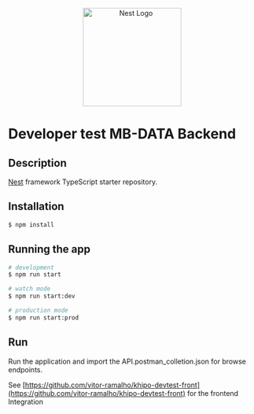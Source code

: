 <p align="center">
  <a href="http://nestjs.com/" target="blank"><img src="https://nestjs.com/img/logo-small.svg" width="200" alt="Nest Logo" /></a>
</p>

<h1>Developer test MB-DATA Backend</h1>

## Description

[Nest](https://github.com/nestjs/nest) framework TypeScript starter repository.

## Installation

```bash
$ npm install
```

## Running the app

```bash
# development
$ npm run start

# watch mode
$ npm run start:dev

# production mode
$ npm run start:prod
```

## Run

Run the application and import the API.postman_colletion.json for browse endpoints.

See [https://github.com/vitor-ramalho/khipo-devtest-front](https://github.com/vitor-ramalho/khipo-devtest-front) for the frontend Integration
